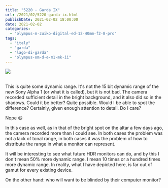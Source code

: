 ```yaml
---
title: "5220 - Garda IX"
url: /2021/02/5220-garda-ix.html
publishDate: 2021-02-02 18:00:00
date: 2021-02-02
categories: 
  - "olympus-m-zuiko-digital-ed-12-40mm-f2-8-pro"
tags: 
  - "italy"
  - "garda"
  - "lago-di-garda"
  - "olympus-om-d-e-m1-mk-ii"
---
```

<div class="container">
<div class="center"><a target="_blank" href="https://d25zfm9zpd7gm5.cloudfront.net/1200x1200/2018/20180914_155011_lr.jpg"><img class="webfeedsFeaturedVisual" src="https://d25zfm9zpd7gm5.cloudfront.net/0600x0600/2018/20180914_155011_lr.jpg" /></a></div>
</div>
<br />

This is quite some dynamic range. It's not the 15 bit dynamic 
range of the new Sony Alpha 1 (or what it is called), but it 
is not bad. The camera recorded sufficient detail in the bright 
background, and it also did so in the shadows. Could it be 
better? Quite possible. Would I be able to spot the difference? 
Certainly, given enough attention to detail. Do I care? 

Nope :smiley:

In this case as well, as in that of the bright spot on the 
altar a few days ago, the camera recorded more than I could 
see. In both cases the problem was not a lack of tonal range, 
in both cases it was the problem of how to distribute the range 
in what a monitor can represent.

It will be interesting to see what future HDR monitors can do,
and by this I don't mean 50% more dynamic range. I mean 10 times
or a hundred times more dynamic range. In reality, what I have 
depicted here, is far out of gamut for every existing device.

On the other hand: who will want to be blinded by their 
computer monitor?